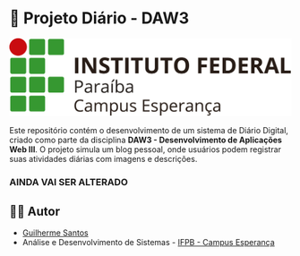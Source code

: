 # 📝 Projeto Diário - DAW3

<p align="center">
  <img src="./images/ifpb-esp.png" alt="IFPB">
</p>

Este repositório contém o desenvolvimento de um sistema de Diário Digital, criado como parte da disciplina **DAW3 - Desenvolvimento de Aplicações Web III**. O projeto simula um blog pessoal, onde usuários podem registrar suas atividades diárias com imagens e descrições.



### AINDA VAI SER ALTERADO



## 👨‍💻 Autor

- [Guilherme Santos](https://www.linkedin.com/in/guilhermee-santos/)
- Análise e Desenvolvimento de Sistemas - [IFPB - Campus Esperança](https://estudante.ifpb.edu.br/cursos/346/)
